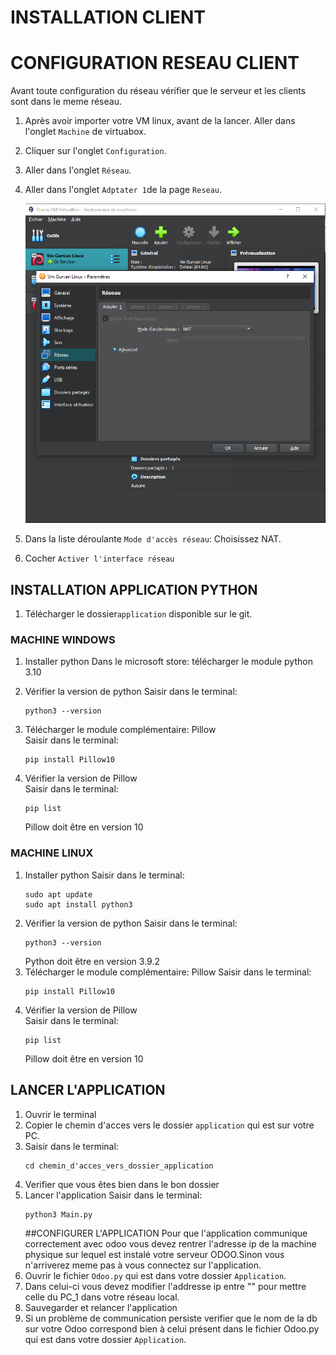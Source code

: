# INSTALLATION CLIENT
# CONFIGURATION RESEAU CLIENT
Avant toute configuration du réseau vérifier que le serveur et les clients sont dans le meme réseau.

1. Après avoir importer votre VM linux, avant de la lancer. Aller dans l'onglet `Machine` de virtuabox.
2. Cliquer sur l'onglet `Configuration`.
3. Aller dans l'onglet `Réseau`.
4. Aller dans l'onglet `Adptater 1`de la page `Reseau`.
   
   ![Photo de la page réseau](https://github.com/GurvanLB/Myfactory/blob/main/Application/Image/Page%20Reseau.PNG)
5. Dans la liste déroulante `Mode d'accès réseau`: Choisissez NAT.
6. Cocher `Activer l'interface réseau`

## INSTALLATION APPLICATION PYTHON
1. Télécharger le dossier```application``` disponible sur le git.
### MACHINE WINDOWS
1. Installer python
   Dans le microsoft store: télécharger le module python 3.10
   
2. Vérifier la version de python
   Saisir dans le terminal:
     ```
   python3 --version
    ```
3. Télécharger le module complémentaire: Pillow\
    Saisir dans le terminal: 
    ```
   pip install Pillow10
    ```
4. Vérifier la version de Pillow\
    Saisir dans le terminal: 
    ```
   pip list
    ```
    Pillow doit être en version 10
### MACHINE LINUX
1. Installer python
    Saisir dans le terminal: 
    ```
    sudo apt update
    sudo apt install python3
    ```
2. Vérifier la version de python
   Saisir dans le terminal: 
    ```
   python3 --version
    ```
   Python doit être en version 3.9.2
3. Télécharger le module complémentaire: Pillow
    Saisir dans le terminal: 
    ```
   pip install Pillow10
    ```
4. Vérifier la version de Pillow\
    Saisir dans le terminal: 
    ```
   pip list
    ```
    Pillow doit être en version 10
## LANCER L'APPLICATION
1. Ouvrir le terminal
2. Copier le chemin d'acces vers le dossier ```application``` qui est sur votre PC.
3. Saisir dans le terminal:
   ```
   cd chemin_d'acces_vers_dossier_application
    ```
4. Verifier que vous êtes bien dans le bon dossier
5. Lancer l'application
   Saisir dans le terminal:
   ```
   python3 Main.py
    ```
   ##CONFIGURER L'APPLICATION 
Pour que l'application communique correctement avec odoo vous devez rentrer l'adresse ip de la machine physique sur lequel est instalé votre serveur ODOO.Sinon vous n'arriverez meme pas à vous connectez sur l'application.
1. Ouvrir le fichier `Odoo.py` qui est dans votre dossier `Application`.
2. Dans celui-ci vous devez modifier l'addresse ip entre "" pour mettre celle du PC_1 dans votre réseau local.
3. Sauvegarder et relancer l'application
4. Si un problème de communication persiste verifier que le nom de la db sur votre Odoo correspond bien à celui présent dans le fichier Odoo.py qui est dans votre dossier `Application`.
